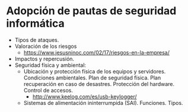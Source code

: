 # Adopción de pautas de seguridad informática
- Tipos de ataques.
- Valoración de los riesgos
  - https://www.jesusninoc.com/02/17/riesgos-en-la-empresa/
- Impactos y repercusión.
- Seguridad física y ambiental:
  - Ubicación y protección física de los equipos y servidores. Condiciones ambientales. Plan de seguridad física. Plan recuperación en caso de desastres. Protección del hardware. Control de accesos.
    - http://www.keelog.com/es/usb-keylogger/
  - Sistemas de alimentación ininterrumpida (SAI). Funciones. Tipos.

